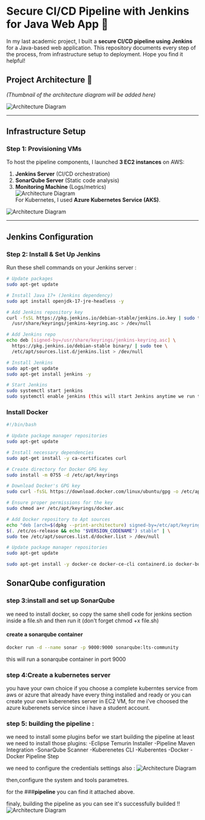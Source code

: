 # Secure CI/CD Pipeline with Jenkins for Java Web App 🚀  

In my last academic project, I built a **secure CI/CD pipeline using Jenkins** for a Java-based web application. This repository documents every step of the process, from infrastructure setup to deployment. Hope you find it helpful!  

## Project Architecture 📐  
*(Thumbnail of the architecture diagram will be added here)*  

![Architecture Diagram](images/Screenshot%202025-04-16%20011223.png)  

---

## Infrastructure Setup  

### Step 1: Provisioning VMs  
To host the pipeline components, I launched **3 EC2 instances** on AWS:  
1. **Jenkins Server** (CI/CD orchestration)  
2. **SonarQube Server** (Static code analysis)  
3. **Monitoring Machine** (Logs/metrics)  
![Architecture Diagram](images/image.png)  
For Kubernetes, I used **Azure Kubernetes Service (AKS)**.  

![Architecture Diagram](images/Screenshot%202025-04-16%20130900.png)   

---

## Jenkins Configuration  

### Step 2: Install & Set Up Jenkins  
Run these shell commands on your Jenkins server :  

```bash
# Update packages
sudo apt-get update

# Install Java 17+ (Jenkins dependency)
sudo apt install openjdk-17-jre-headless -y

# Add Jenkins repository key
curl -fsSL https://pkg.jenkins.io/debian-stable/jenkins.io.key | sudo tee \
  /usr/share/keyrings/jenkins-keyring.asc > /dev/null

# Add Jenkins repo
echo deb [signed-by=/usr/share/keyrings/jenkins-keyring.asc] \
  https://pkg.jenkins.io/debian-stable binary/ | sudo tee \
  /etc/apt/sources.list.d/jenkins.list > /dev/null

# Install Jenkins
sudo apt-get update
sudo apt-get install jenkins -y

# Start Jenkins
sudo systemctl start jenkins
sudo systemctl enable jenkins (this will start Jenkins anytime we run the virtual machine)
```
### Install Docker  

```bash
#!/bin/bash

# Update package manager repositories
sudo apt-get update

# Install necessary dependencies
sudo apt-get install -y ca-certificates curl

# Create directory for Docker GPG key
sudo install -m 0755 -d /etc/apt/keyrings

# Download Docker's GPG key
sudo curl -fsSL https://download.docker.com/linux/ubuntu/gpg -o /etc/apt/keyrings/docker.asc

# Ensure proper permissions for the key
sudo chmod a+r /etc/apt/keyrings/docker.asc

# Add Docker repository to Apt sources
echo "deb [arch=$(dpkg --print-architecture) signed-by=/etc/apt/keyrings/docker.asc] https://download.docker.com/linux/ubuntu \
$(. /etc/os-release && echo "$VERSION_CODENAME") stable" | \
sudo tee /etc/apt/sources.list.d/docker.list > /dev/null

# Update package manager repositories
sudo apt-get update

sudo apt-get install -y docker-ce docker-ce-cli containerd.io docker-buildx-plugin docker-compose-plugin 
```
## SonarQube configuration
### step 3:install and set up SonarQube

we need to install docker, so copy the same shell code for jenkins section inside a file.sh and then run it (don't forget chmod +x file.sh)

#### create a sonarqube container
```bash
docker run -d --name sonar -p 9000:9000 sonarqube:lts-community
```

this will run a sonarqube container in port 9000

### step 4:Create a kubernetes server
you have your own choice if you choose a complete kuberntes service from aws or azure that already have every thing installed and ready or you can create your own kuberenetes server in EC2 VM, for me i've choosed the azure kuberenets service since i have a student account.

### step 5: building the pipeline :
we need to install some plugins befor we start building the pipeline
at least we need to install those plugins:
-Eclipse Temurin Installer
-Pipeline Maven Integration
-SonarQube Scanner
-Kuberenetes CLI
-Kuberentes
-Docker
-Docker Pipeline Step

we need to configure the credentials settings also :
![Architecture Diagram](images/Screenshot_16-4-2025_134921_3.225.12.86.jpeg)

then,configure the system and tools parametres.

for the ###**pipeline** you can find it attached above.

finaly, building the pipeline as you can see it's successfully builded !!
![Architecture Diagram](images/Screenshot%202025-04-15%20204955.png)




